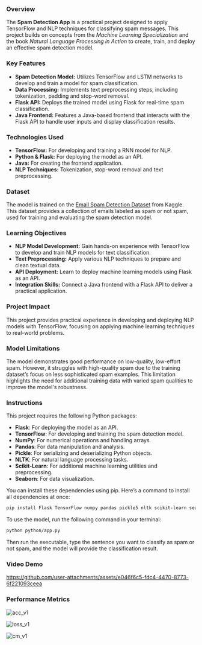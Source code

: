 ### **Overview**
The **Spam Detection App** is a practical project designed to apply TensorFlow and NLP techniques for classifying spam messages. This project builds on concepts from the *Machine Learning Specialization* and the book *Natural Language Processing in Action* to create, train, and deploy an effective spam detection model.

### **Key Features**

- **Spam Detection Model:** Utilizes TensorFlow and LSTM networks to develop and train a model for spam classification.
- **Data Processing:** Implements text preprocessing steps, including tokenization, padding and stop-word removal.
- **Flask API:** Deploys the trained model using Flask for real-time spam classification.
- **Java Frontend:** Features a Java-based frontend that interacts with the Flask API to handle user inputs and display classification results.

### **Technologies Used**

- **TensorFlow:** For developing and training a RNN model for NLP.
- **Python & Flask:** For deploying the model as an API.
- **Java:** For creating the frontend application.
- **NLP Techniques:** Tokenization, stop-word removal and text preprocessing.

### **Dataset**

The model is trained on the [Email Spam Detection Dataset](https://www.kaggle.com/datasets/shantanudhakadd/email-spam-detection-dataset-classification) from Kaggle. This dataset provides a collection of emails labeled as spam or not spam, used for training and evaluating the spam detection model.

### **Learning Objectives**

- **NLP Model Development:** Gain hands-on experience with TensorFlow to develop and train NLP models for text classification.
- **Text Preprocessing:** Apply various NLP techniques to prepare and clean textual data.
- **API Deployment:** Learn to deploy machine learning models using Flask as an API.
- **Integration Skills:** Connect a Java frontend with a Flask API to deliver a practical application.

### **Project Impact**

This project provides practical experience in developing and deploying NLP models with TensorFlow, focusing on applying machine learning techniques to real-world problems.

### **Model Limitations**

The model demonstrates good performance on low-quality, low-effort spam. However, it struggles with high-quality spam due to the training dataset’s focus on less sophisticated spam examples. This limitation highlights the need for additional training data with varied spam qualities to improve the model's robustness.

### **Instructions**

This project requires the following Python packages:

- **Flask**: For deploying the model as an API.
- **TensorFlow**: For developing and training the spam detection model.
- **NumPy**: For numerical operations and handling arrays.
- **Pandas**: For data manipulation and analysis.
- **Pickle**: For serializing and deserializing Python objects.
- **NLTK**: For natural language processing tasks.
- **Scikit-Learn**: For additional machine learning utilities and preprocessing.
- **Seaborn**: For data visualization.

You can install these dependencies using pip. Here’s a command to install all dependencies at once:

```bash
pip install Flask TensorFlow numpy pandas pickle5 nltk scikit-learn seaborn
```
To use the model, run the following command in your terminal:

```bash
python python/app.py
```

Then run the executable, type the sentence you want to classify as spam or not spam, and the model will provide the classification result.

### **Video Demo**


https://github.com/user-attachments/assets/e046f6c5-fdc4-4470-8773-6f221093ceea


### **Performance Metrics**
![acc_v1](https://github.com/user-attachments/assets/dbbaa2c0-6d63-4623-b64e-aa835fd81915)


![loss_v1](https://github.com/user-attachments/assets/c07d6042-7488-4821-9a05-f14683acd4c3)


![cm_v1](https://github.com/user-attachments/assets/d3f93c0a-17f1-4226-8a4e-7975f91d16fb)

